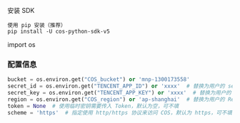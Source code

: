 安装 SDK

    使用 pip 安装（推荐）
    pip install -U cos-python-sdk-v5
import os
### 配置信息
```python
bucket = os.environ.get("COS_bucket") or 'mnp-1300173558'
secret_id = os.environ.get("TENCENT_APP_ID") or 'xxxx'  # 替换为用户的 secretId
secret_key = os.environ.get("TENCENT_APP_KEY") or 'xxxx'  # 替换为用户的 secretKey
region = os.environ.get("COS_region") or 'ap-shanghai'  # 替换为用户的 Region
token = None  # 使用临时密钥需要传入 Token，默认为空，可不填
scheme = 'https'  # 指定使用 http/https 协议来访问 COS，默认为 https，可不填


```

